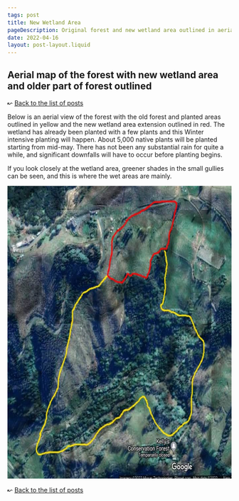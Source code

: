 ```yaml
---
tags: post
title: New Wetland Area
pageDescription: Original forest and new wetland area outlined in aerial view
date: 2022-04-16
layout: post-layout.liquid
---
```


## Aerial map of the forest with new wetland area and older part of forest outlined

&#8604; [Back to the list of posts](/postlist)

Below is an aerial view of the forest with the old forest and planted areas outlined in yellow and the new wetland area extension outlined in red. The wetland has already been planted with a few plants and this Winter intensive planting will happen. About 5,000 native plants will be planted starting from mid-may. There has not been any substantial rain for quite a while, and significant downfalls will have to occur before planting begins. 

If you look closely at the wetland area, greener shades in the small gullies can be seen, and this is where the wet areas are mainly.

<img src="/assets/images/news/new-wetland-area/map.jpg" alt="Original forest and new wetland areas outlined in ariel view" width="676" height="658" loading="lazy">

&#8604; [Back to the list of posts](/postlist)

<p>&nbsp;</p>
